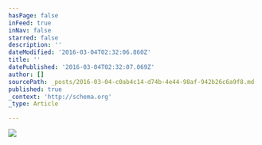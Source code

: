 ```yaml
---
hasPage: false
inFeed: true
inNav: false
starred: false
description: ''
dateModified: '2016-03-04T02:32:06.860Z'
title: ''
datePublished: '2016-03-04T02:32:07.069Z'
author: []
sourcePath: _posts/2016-03-04-c0ab4c14-d74b-4e44-98af-942b26c6a9f8.md
published: true
_context: 'http://schema.org'
_type: Article

---
```

![](https://the-grid-user-content.s3-us-west-2.amazonaws.com/65de4b4c-a408-418b-b70c-5cce521ce68a.jpg)